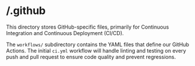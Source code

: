 # /.github

This directory stores GitHub-specific files, primarily for Continuous Integration and Continuous Deployment (CI/CD).

The `workflows/` subdirectory contains the YAML files that define our GitHub Actions. The initial `ci.yml` workflow will handle linting and testing on every push and pull request to ensure code quality and prevent regressions. 